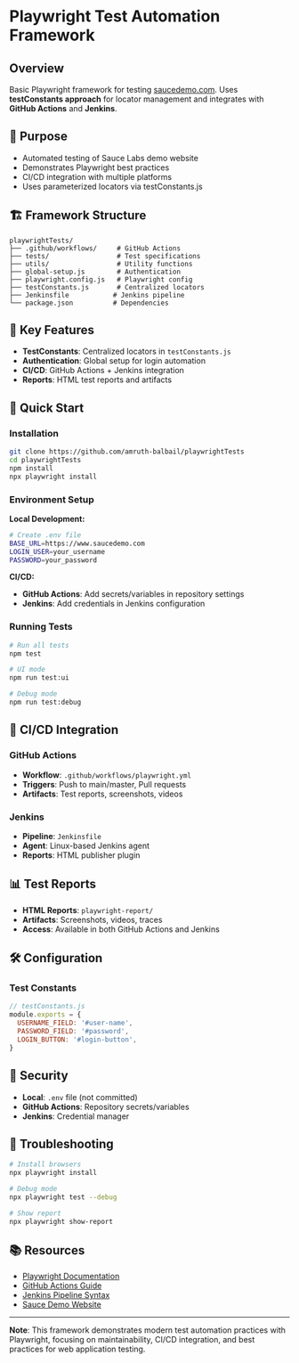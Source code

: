 # Playwright Test Automation Framework

## Overview

Basic Playwright framework for testing [saucedemo.com](https://www.saucedemo.com). Uses **testConstants approach** for locator management and integrates with **GitHub Actions** and **Jenkins**.

## 🎯 Purpose

- Automated testing of Sauce Labs demo website
- Demonstrates Playwright best practices
- CI/CD integration with multiple platforms
- Uses parameterized locators via testConstants.js

## 🏗️ Framework Structure

```
playwrightTests/
├── .github/workflows/     # GitHub Actions
├── tests/                 # Test specifications
├── utils/                 # Utility functions
├── global-setup.js        # Authentication
├── playwright.config.js   # Playwright config
├── testConstants.js       # Centralized locators
├── Jenkinsfile           # Jenkins pipeline
└── package.json          # Dependencies
```

## 🔧 Key Features

- **TestConstants**: Centralized locators in `testConstants.js`
- **Authentication**: Global setup for login automation
- **CI/CD**: GitHub Actions + Jenkins integration
- **Reports**: HTML test reports and artifacts

## 🚀 Quick Start

### Installation

```bash
git clone https://github.com/amruth-balbail/playwrightTests
cd playwrightTests
npm install
npx playwright install
```

### Environment Setup

**Local Development:**

```bash
# Create .env file
BASE_URL=https://www.saucedemo.com
LOGIN_USER=your_username
PASSWORD=your_password
```

**CI/CD:**

- **GitHub Actions**: Add secrets/variables in repository settings
- **Jenkins**: Add credentials in Jenkins configuration

### Running Tests

```bash
# Run all tests
npm test

# UI mode
npm run test:ui

# Debug mode
npm run test:debug
```

## 🔄 CI/CD Integration

### GitHub Actions

- **Workflow**: `.github/workflows/playwright.yml`
- **Triggers**: Push to main/master, Pull requests
- **Artifacts**: Test reports, screenshots, videos

### Jenkins

- **Pipeline**: `Jenkinsfile`
- **Agent**: Linux-based Jenkins agent
- **Reports**: HTML publisher plugin

## 📊 Test Reports

- **HTML Reports**: `playwright-report/`
- **Artifacts**: Screenshots, videos, traces
- **Access**: Available in both GitHub Actions and Jenkins

## 🛠️ Configuration

### Test Constants

```javascript
// testConstants.js
module.exports = {
  USERNAME_FIELD: '#user-name',
  PASSWORD_FIELD: '#password',
  LOGIN_BUTTON: '#login-button',
}
```

## 🔐 Security

- **Local**: `.env` file (not committed)
- **GitHub Actions**: Repository secrets/variables
- **Jenkins**: Credential manager

## 🐛 Troubleshooting

```bash
# Install browsers
npx playwright install

# Debug mode
npx playwright test --debug

# Show report
npx playwright show-report
```

## 📚 Resources

- [Playwright Documentation](https://playwright.dev/)
- [GitHub Actions Guide](https://docs.github.com/en/actions)
- [Jenkins Pipeline Syntax](https://www.jenkins.io/doc/book/pipeline/syntax/)
- [Sauce Demo Website](https://www.saucedemo.com/)

---

**Note**: This framework demonstrates modern test automation practices with Playwright, focusing on maintainability, CI/CD integration, and best practices for web application testing.
